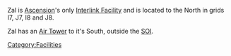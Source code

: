 Zal is [Ascension](Oshur.md#Ascension)'s only [Interlink
Facility](Interlink.md) and is located to the North in
grids I7, J7, I8 and J8.

Zal has an [Air Tower](Air_tower.md) to it's South, outside the
[SOI](Sphere_of_Influence.md).

[Category:Facilities](Category:Facilities.md)
